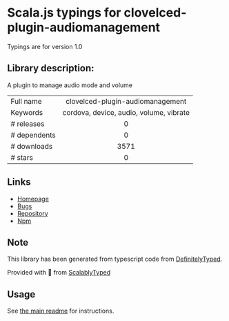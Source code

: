 
# Scala.js typings for clovelced-plugin-audiomanagement

Typings are for version 1.0

## Library description:
A plugin to manage audio mode and volume

|                    |                 |
| ------------------ | :-------------: |
| Full name          | clovelced-plugin-audiomanagement |
| Keywords           | cordova, device, audio, volume, vibrate |
| # releases         | 0 |
| # dependents       | 0 |
| # downloads        | 3571 |
| # stars            | 0 |

## Links
- [Homepage](https://github.com/clovelCed/cordova-plugin-audiomanagement#readme)
- [Bugs](https://github.com/clovelCed/cordova-plugin-audiomanagement/issues)
- [Repository](https://github.com/clovelCed/cordova-plugin-audiomanagement)
- [Npm](https://www.npmjs.com/package/clovelced-plugin-audiomanagement)
    


## Note
This library has been generated from typescript code from [DefinitelyTyped](https://definitelytyped.org).

Provided with :purple_heart: from [ScalablyTyped](https://github.com/oyvindberg/ScalablyTyped)

## Usage
See [the main readme](../../readme.md) for instructions.


